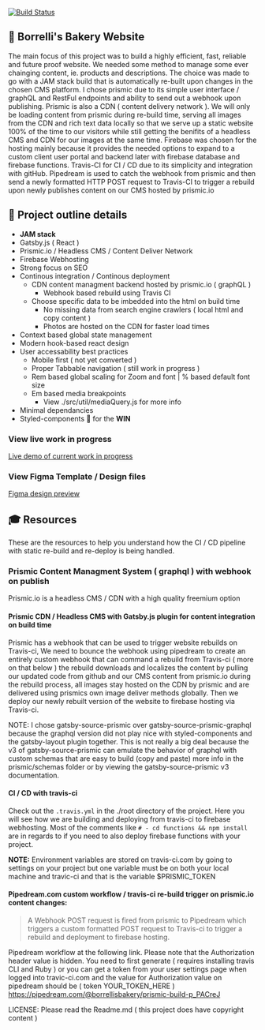 [![Build Status](https://travis-ci.com/slaterbbx/borrellis-bakery.svg?branch=master)](https://travis-ci.com/slaterbbx/borrellis-bakery)

## 🐙 Borrelli's Bakery Website
The main focus of this project was to build a highly efficient, fast, reliable and future proof website. We needed some method to manage some ever chainging content, ie. products and descriptions. The choice was made to go with a JAM stack build that is automatically re-built upon changes in the chosen CMS platform. I chose prismic due to its simple user interface / graphQL and RestFul endpoints and ability to send out a webhook upon publishing. Prismic is also a CDN ( content delivery network ). We will only be loading content from prismic during re-build time, serving all images from the CDN and rich text data locally so that we serve up a static website 100% of the time to our visitors while still getting the benifits of a headless CMS and CDN for our images at the same time. Firebase was chosen for the hosting mainly because it provides the needed options to expand to a custom client user portal and backend later with firebase database and firebase functions. Travis-CI for CI / CD due to its simplicity and integration with gitHub. Pipedream is used to catch the webhook from prismic and then send a newly formatted HTTP POST request to Travis-CI to trigger a rebuild upon newly publishes content on our CMS hosted by prismic.io  

## 💪 Project outline details
- **JAM stack**
- Gatsby.js ( React )
- Prismic.io / Headless CMS / Content Deliver Network
- Firebase Webhosting
- Strong focus on SEO
- Continous integration / Continous deployment
	- CDN content managment backend hosted by prismic.io ( graphQL )
		* Webhook based rebuild using Travis CI
    * Choose specific data to be imbedded into the html on build time
		* No missing data from search engine crawlers ( local html and copy content )
		* Photos are hosted on the CDN for faster load times
- Context based global state management
- Modern hook-based react design
- User accessability best practices
	- Mobile first ( not yet converted )
	- Proper Tabbable navigation ( still work in progress )
	- Rem based global scaling for Zoom and font | % based default font size
	- Em based media breakpoints
	  - View ./src/util/mediaQuery.js for more info
- Minimal dependancies
- Styled-components 💅 for the **WIN**

### View live work in progress
[Live demo of current work in progress](https://borrellis-bakery.web.app/)

### View Figma Template / Design files
[Figma design preview](https://www.figma.com/file/FD0kSXJ4qs0LyWuUXHYfjJ6m/Borrelli-s-Bakery?node-id=0%3A1)

## 🎓 Resources
These are the resources to help you understand how the CI / CD pipeline with static re-build and re-deploy is being handled.

### Prismic Content Managment System ( graphql ) with webhook on publish
Prismic.io is a headless CMS / CDN with a high quality freemium option
#### Prismic CDN / Headless CMS with Gatsby.js plugin for content integration on build time
Prismic has a webhook that can be used to trigger website rebuilds on Travis-ci, We need to bounce the webhook using pipedream to create an entirely custom webhook that can command a rebuild from Travis-ci ( more on that below ) the rebuild downloads and localizes the content by pulling our updated code from github and our CMS content from prismic.io during the rebuild process, all images stay hosted on the CDN by prismic and are delivered using prismics own image deliver methods globally. Then we deploy our newly rebuilt version of the website to firebase hosting via Travis-ci.

NOTE: I chose gatsby-source-prismic over gatsby-source-prismic-graphql because the graphql version did not play nice with styled-components and the gatsby-layout plugin together. This is not really a big deal because the v3 of gatsby-source-prismic can emulate the behavior of graphql with custom schemas that are easy to build (copy and paste) more info in the prismic/schemas folder or by viewing the gatsby-source-prismic v3 documentation.

#### CI / CD with travis-ci
Check out the `.travis.yml` in the ./root directory of the project. Here you will see how we are building and deploying from travis-ci to firebase webhosting. Most of the comments like `# - cd functions && npm install` are in regards to if you need to also deploy firebase functions with your project.   

**NOTE:** Environment variables are stored on travis-ci.com by going to settings on your project but one variable must be on both your local machine and travic-ci and that is the variable $PRISMIC_TOKEN  

#### Pipedream.com custom workflow / travis-ci re-build trigger on prismic.io content changes:
> A Webhook POST request is fired from prismic to Pipedream which triggers a custom formatted POST request to Travis-ci to trigger a rebuild and deployment to firebase hosting.  

Pipedream workflow at the following link. Please note that the Authorization header value is hidden. You need to first generate ( requires installing travis CLI and Ruby ) or you can get a token from your user settings page when logged into travic-ci.com and the value for Authorization value on pipedream should be ( token YOUR_TOKEN_HERE )  
https://pipedream.com/@borrellisbakery/prismic-build-p_PACreJ

LICENSE: Please read the Readme.md ( this project does have copyright content )